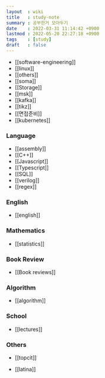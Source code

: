 ```yaml
---
layout  : wiki
title   : study-note
summary : 공부한거 모아두기
date    : 2022-03-31 11:14:42 +0900
lastmod : 2022-05-20 22:27:18 +0900
tags    : [study]
draft   : false
---
```


- [[software-engineering]]
- [[linux]]
- [[others]]
- [[soma]]
- [[Storage]]
- [[msk]]
- [[kafka]]
- [[tikz]]
- [[면접준비]]
- [[kubernetes]]

### Language
 * [[assembly]]
 * [[C++]]
 * [[Javascript]]
 * [[Typescript]]
 * [[SQL]]
 * [[verilog]]
 * [[regex]]

### English
- [[english]]

### Mathematics
 * [[statistics]]

### Book Review
 * [[Book reviews]]

### Algorithm
 * [[algorithm]]

### School
 * [[lectures]]

### Others
 - [[topcit]]
 * [[latina]]
